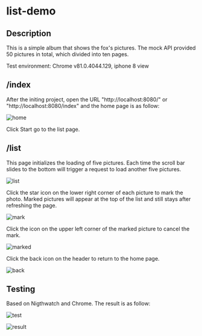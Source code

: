 # list-demo

## Description

This is a simple album that shows the fox's pictures. The mock API provided 50 pictures in total, which  divided into ten pages.

Test environment:  Chrome  v81.0.4044.129, iphone 8 view

## /index

 After the initing project, open the URL "http://localhost:8080/" or "http://localhost:8080/index" and the home page is as follow: 

![home](https://s1.ax1x.com/2020/05/06/YAa31s.png)

Click Start go to the list page.

## /list

This page initializes the loading of five pictures. Each time the scroll bar slides to the bottom will trigger a request to load another five pictures.

![list](https://s1.ax1x.com/2020/05/06/YAwJoT.png)

Click the star icon on the lower right corner of each picture to mark the photo. Marked pictures will appear at the top of the list and still stays after refreshing the page.

![mark](https://s1.ax1x.com/2020/05/06/YAwTTf.png)

Click the icon on the upper left corner of the marked picture to cancel the mark.

![marked](https://s1.ax1x.com/2020/05/06/YA08cd.png)

Click the back icon on the header to return to the home page.

![back](https://s1.ax1x.com/2020/05/06/YA0ov9.png)

## Testing

Based on Nigthwatch and Chrome. The result is as follow:

![test](https://s1.ax1x.com/2020/05/06/YA0x8e.png)

![result](https://s1.ax1x.com/2020/05/06/YAsjeA.png)
